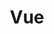 ---
title: Vue
menu:
  sidebar:
    name: Vue
    identifier: Vue
    parent: Learning Topics
    weight: 700
---